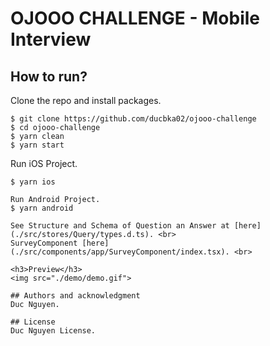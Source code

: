 # OJOOO CHALLENGE - Mobile Interview

## How to run?

Clone the repo and install packages.

```shell
$ git clone https://github.com/ducbka02/ojooo-challenge
$ cd ojooo-challenge
$ yarn clean
$ yarn start
```

Run iOS Project.

```shell
$ yarn ios

Run Android Project.
$ yarn android

See Structure and Schema of Question an Answer at [here](./src/stores/Query/types.d.ts). <br>
SurveyComponent [here](./src/components/app/SurveyComponent/index.tsx). <br>

<h3>Preview</h3>
<img src="./demo/demo.gif">

## Authors and acknowledgment
Duc Nguyen.

## License
Duc Nguyen License.
```
